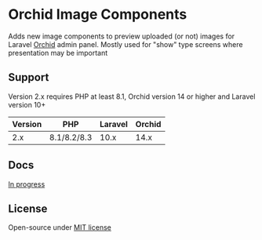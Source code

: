 # Orchid Image Components

Adds new image components to preview uploaded (or not) images for Laravel [Orchid](https://orchid.software/) admin panel. Mostly used for "show" type screens where presentation may be important

## Support

Version 2.x requires PHP at least 8.1, Orchid version 14 or higher and Laravel version 10+

| Version | PHP          | Laravel | Orchid |
|---------|--------------|---------|--------|
| 2.x     | 8.1/8.2/8.3  | 10.x    | 14.x   |

## Docs

[In progress](https://aliha.ru)

## License

Open-source under [MIT license](LICENSE)
